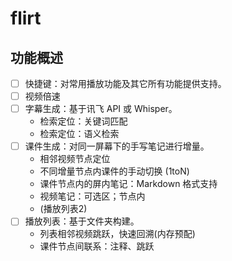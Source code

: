 # flirt

## 功能概述

- [ ] 快捷键：对常用播放功能及其它所有功能提供支持。
- [ ] 视频倍速
- [ ] 字幕生成：基于讯飞 API 或 Whisper。
  - 检索定位：关键词匹配
  - 检索定位：语义检索
- [ ] 课件生成：对同一屏幕下的手写笔记进行增量。
  - 相邻视频节点定位
  - 不同增量节点内课件的手动切换 (1toN)
  - 课件节点内的屏内笔记：Markdown 格式支持
  - 视频笔记：可选区；节点内
  - (播放列表2)
- [ ] 播放列表：基于文件夹构建。
  - 列表相邻视频跳跃，快速回溯(内存预配)
  - 课件节点间联系：注释、跳跃 
